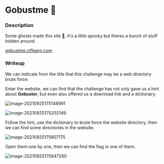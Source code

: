 # Gobustme 👻

### Description

Some ghosts made this site 👻, it's a little spooky but theres a bunch of stuff hidden around.

[gobustme.ctflearn.com](https://gobustme.ctflearn.com/)

### Writeup

We can indicate from the title that this challenge may be a web directory brute force.

Enter the website, we can find that the challenge has not only gave us a hint about **Gobuster**, but even also offered us a download link and a dictionary.

![image-20210925175148991](Gobustme-👻.assets/image-20210925175148991.png)

![image-20210925175202149](Gobustme-👻.assets/image-20210925175202149.png)

Follow the hint, use the dictionary to brute force the website directory, then we can find some directories in  the website.

![image-20210925175807175](Gobustme-👻.assets/image-20210925175807175.png)

Open them one by one, then we can find the flag in one of them.

![image-20210925175847260](Gobustme-👻.assets/image-20210925175847260.png)

